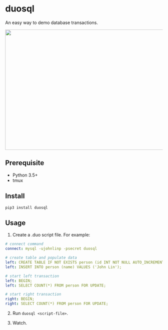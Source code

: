 # duosql

An easy way to demo database transactions.

<img src="https://raw.githubusercontent.com/johnlinp/duosql/master/images/duosql-demo.gif" width="640" height="385" />


## Prerequisite

- Python 3.5+
- tmux


## Install

```
pip3 install duosql
```


## Usage

1. Create a .duo script file. For example:

```yaml
# connect command
connect: mysql -ujohnlinp -psecret duosql

# create table and populate data
left: CREATE TABLE IF NOT EXISTS person (id INT NOT NULL AUTO_INCREMENT, name VARCHAR(255) NOT NULL, PRIMARY KEY (id));
left: INSERT INTO person (name) VALUES ('John Lin');

# start left transaction
left: BEGIN;
left: SELECT COUNT(*) FROM person FOR UPDATE;

# start right transaction
right: BEGIN;
right: SELECT COUNT(*) FROM person FOR UPDATE;
```

2. Run `duosql <script-file>`.

3. Watch.
